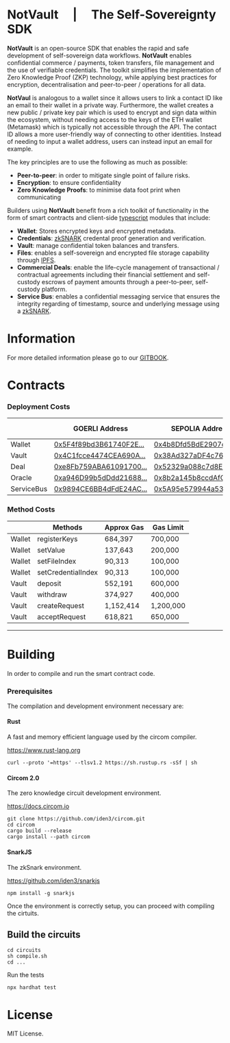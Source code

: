 # NotVault &nbsp; &nbsp; | &nbsp; &nbsp; The Self-Sovereignty SDK

__NotVault__ is an open-source SDK that enables the rapid and safe development of self-sovereign data workflows. __NotVault__ enables confidential commerce / payments, token transfers, file management and the use of verifiable credentials. The toolkit simplifies the implementation of Zero Knowledge Proof (ZKP) technology, while applying best practices for encryption, decentralisation and peer-to-peer / operations for all data.

**NotVaul** is analogous to a wallet since it allows users to link a contact ID like an email to their wallet in a private way. Furthermore, the wallet creates a new public / private key pair which is used to encrypt and sign data within the ecosystem, without needing access to the keys of the ETH wallet (Metamask) which is typically not accessible through the API. The contact ID allows a more user-friendly way of connecting to other identities. Instead of needing to input a wallet address, users can instead input an email for example.

The key principles are to use the following as much as possible:
- **Peer-to-peer**: in order to mitigate single point of failure risks.
- **Encryption**: to ensure confidentiality
- **Zero Knowledge Proofs**: to minimise data foot print when communicating

Builders using __NotVault__ benefit from a rich toolkit of functionality in the form of smart contracts and client-side [typescript](https://www.typescriptlang.org) modules that include:
- **Wallet**: Stores encrypted keys and encrypted metadata.
- **Credentials**: [zkSNARK](https://en.wikipedia.org/wiki/Non-interactive_zero-knowledge_proof) credental proof generation and verification.
- **Vault**: manage confidential token balances and transfers.
- **Files**: enables a self-sovereign and encrypted file storage capability through [IPFS](https://ipfs.tech).
- **Commercial Deals**: enable the life-cycle management of transactional / contractual agreements including their financial settlement and self-custody escrows of payment amounts through a peer-to-peer, self-custody platform.
- **Service Bus**: enables a confidential messaging service that ensures the integrity regarding of timestamp, source and underlying message using a [zkSNARK](https://en.wikipedia.org/wiki/Non-interactive_zero-knowledge_proof).

# Information
For more detailed information please go to our [GITBOOK](https://docs.notcentralised.com).


# Contracts

### Deployment Costs
|            | GOERLI Address                                                                                            | SEPOLIA Address                                                                                            | Hedera Testnet Address                                                       | Deployment Gas |
|------------|-----------------------------------------------------------------------------------------------------------|------------------------------------------------------------------------------------------------------------|------------------------------------------------------------------------------|----------------|
| Wallet     | [0x5F4f89bd3B61740F2E...](https://goerli.etherscan.io/address/0x5F4f89bd3B61740F2E8264FE9ff8e2Cdf295B2bF) | [0x4b8Dfd5BdE2907c9b4...](https://sepolia.etherscan.io/address/0x4b8Dfd5BdE2907c9b45E5C392421DE5B31E88313) | [0x7560B9002516B82F5a...](https://hashscan.io/testnet/contract/0.0.14163364) | 1,162,239      |
| Vault      | [0x4C1fcce4474CEA690A...](https://goerli.etherscan.io/address/0x4C1fcce4474CEA690Af57f08eE189CaC4f2e4721) | [0x38Ad327aDF4c763C06...](https://sepolia.etherscan.io/address/0x38Ad327aDF4c763C0686ED8DBc6fa45c7dAb29AE) | [0xd8006605Fea3433D54...](https://hashscan.io/testnet/contract/0.0.14163367) | 5,041,627      |
| Deal       | [0xe8Fb759ABA61091700...](https://goerli.etherscan.io/address/0xe8Fb759ABA61091700eBF85F35b866c751Ba6DD6) | [0x52329a088c7d8EBd36...](https://sepolia.etherscan.io/address/0x52329a088c7d8EBd368fe67a6d3966E3BB42A5BB) | [0x38c084eD2b82A07A8c...](https://hashscan.io/testnet/contract/0.0.14163369) | 4,328,511      |
| Oracle     | [0xa946D99b5dDdd21688...](https://goerli.etherscan.io/address/0xa946D99b5dDdd21688AfBBF16c196052c93577Ba) | [0x8b2a145b8ccdAfC79D...](https://sepolia.etherscan.io/address/0x8b2a145b8ccdAfC79DDD3D6bE56Bd513a1e0AA49) | [0xeEBb3548334c30DFeF...](https://hashscan.io/testnet/contract/0.0.14163370) |   693,393      |
| ServiceBus | [0x9894CE6BB4dFdE24AC...](https://goerli.etherscan.io/address/0x9894CE6BB4dFdE24ACD6276D9CF4Fbd20d67d272) | [0x5A95e579944a53370c...](https://sepolia.etherscan.io/address/0x5A95e579944a53370c51760A2db3dF6b96b866F1) | [0xCe011732b409bA1332...](https://hashscan.io/testnet/contract/0.0.14195226) |   735,119      |


### Method Costs
|          | Methods            | Approx Gas | Gas Limit |
|----------|--------------------|------------|-----------|
| Wallet   | registerKeys       | 684,397    | 700,000   |
| Wallet   | setValue           | 137,643    | 200,000   |
| Wallet   | setFileIndex       | 90,313     | 100,000   |
| Wallet   | setCredentialIndex | 90,313     | 100,000   |
| Vault    | deposit            | 552,191    | 600,000   |
| Vault    | withdraw           | 374,927    | 400,000   |
| Vault    | createRequest      | 1,152,414  | 1,200,000 |
| Vault    | acceptRequest      | 618,821    | 650,000   |



----
# Building
In order to compile and run the smart contract code.

### Prerequisites
The compilation and development environment necessary are:
#### Rust
A fast and memory efficient language used by the circom compiler.

https://www.rust-lang.org
```shell
curl --proto '=https' --tlsv1.2 https://sh.rustup.rs -sSf | sh
```
#### Circom 2.0
The zero knowledge circuit development environment.

https://docs.circom.io
```shell
git clone https://github.com/iden3/circom.git
cd circom
cargo build --release
cargo install --path circom
```
#### SnarkJS
The zkSnark environment.

https://github.com/iden3/snarkjs
```shell
npm install -g snarkjs
```
Once the environment is correctly setup, you can proceed with compiling the cirtuits.
## Build the circuits

```shell
cd circuits
sh compile.sh
cd ...
```

Run the tests

```shell
npx hardhat test
```


# License

MIT License.